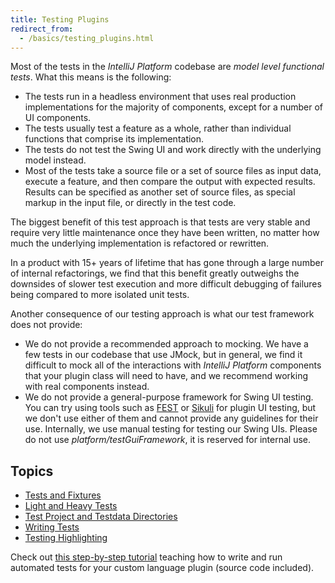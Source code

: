 ```yaml
---
title: Testing Plugins
redirect_from:
  - /basics/testing_plugins.html
---
```

<!-- Copyright 2000-2020 JetBrains s.r.o. and other contributors. Use of this source code is governed by the Apache 2.0 license that can be found in the LICENSE file. -->

Most of the tests in the *IntelliJ Platform* codebase are *model level functional tests*. What this means is the following:

* The tests run in a headless environment that uses real production implementations for the majority of components, except for a number of UI components.
* The tests usually test a feature as a whole, rather than individual functions that comprise its implementation.
* The tests do not test the Swing UI and work directly with the underlying model instead.
* Most of the tests take a source file or a set of source files as input data, execute a feature, and then compare the output with expected results. Results can be specified as another set of source files, as special markup in the input file, or directly in the test code.

The biggest benefit of this test approach is that tests are very stable and require very little maintenance once they have been written, no matter how much the underlying implementation is refactored or rewritten.

In a product with 15+ years of lifetime that has gone through a large number of internal refactorings, we find that this benefit greatly outweighs the downsides of slower test execution and more difficult debugging of failures being compared to more isolated unit tests.

Another consequence of our testing approach is what our test framework does not provide:

* We do not provide a recommended approach to mocking. We have a few tests in our codebase that use JMock, but in general, we find it difficult to mock all of the interactions with *IntelliJ Platform* components that your plugin class will need to have, and we recommend working with real components instead.
* We do not provide a general-purpose framework for Swing UI testing. You can try using tools such as [FEST](https://code.google.com/p/fest/) or [Sikuli](http://sikulix.com/) for plugin UI testing, but we don't use either of them and cannot provide any guidelines for their use. Internally, we use manual testing for testing our Swing UIs. Please do not use _platform/testGuiFramework_, it is reserved for internal use.

## Topics
* [Tests and Fixtures](tests_and_fixtures.md)
* [Light and Heavy Tests](light_and_heavy_tests.md)
* [Test Project and Testdata Directories](test_project_and_testdata_directories.md)
* [Writing Tests](writing_tests.md)
* [Testing Highlighting](testing_highlighting.md)

Check out [this step-by-step tutorial](/tutorials/writing_tests_for_plugins.md) teaching how to write and run automated tests for your custom language plugin (source code included).
